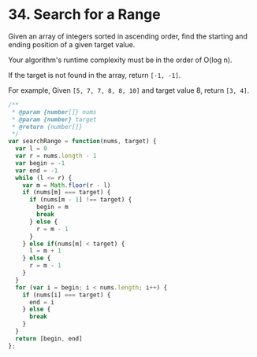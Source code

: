 # 34. Search for a Range

Given an array of integers sorted in ascending order, find the starting and ending position of a given target value.

Your algorithm's runtime complexity must be in the order of O(log n).

If the target is not found in the array, return `[-1, -1]`.

For example,
Given `[5, 7, 7, 8, 8, 10]` and target value 8,
return `[3, 4]`.


```javascript
/**
 * @param {number[]} nums
 * @param {number} target
 * @return {number[]}
 */
var searchRange = function(nums, target) {
  var l = 0
  var r = nums.length - 1
  var begin = -1
  var end = -1
  while (l <= r) {
    var m = Math.floor(r - l)
    if (nums[m] === target) {
      if (nums[m - 1] !== target) {
        begin = m
        break
      } else {
        r = m - 1
      }
    } else if(nums[m] < target) {
      l = m + 1
    } else {
      r = m - 1
    }
  }
  for (var i = begin; i < nums.length; i++) {
    if (nums[i] === target) {
      end = i
    } else {
      break
    }
  }
  return [begin, end]
};
```
